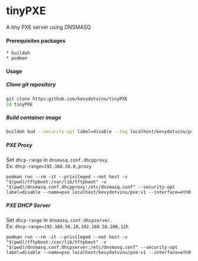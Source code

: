 # tinyPXE
A tiny PXE server using DNSMASQ

#### Prerequisites packages
```
* buildah
* podman
```

#### Usage
##### Clone git repository
```bash
git clone https:github.com/kevydotvinu/tinyPXE
cd tinyPXE
```

##### Build container image
```bash
buildah bud --security-opt label=disable --tag localhost/kevydotvinu/pxe:v1 .
```

##### PXE Proxy
Set `dhcp-range` in `dnsmasq.conf.dhcpproxy`.  
Ex: `dhcp-range=192.168.56.0,proxy` 
```
podman run --rm -it --privileged --net host -v "$(pwd)/tftpboot:/var/lib/tftpboot" -v "$(pwd)/dnsmasq.conf.dhcpproxy:/etc/dnsmasq.conf" --security-opt label=disable --name=pxe localhost/kevydotvinu/pxe:v1 --interface=eth0
```

##### PXE DHCP Server
Set `dhcp-range` in `dnsmasq.conf.dhcpserver`.  
Ex: `dhcp-range=192.168.56.10,192.168.56.200,12h`
```
podman run --rm -it --privileged --net host -v "$(pwd)/tftpboot:/var/lib/tftpboot" -v "$(pwd)/dnsmasq.conf.dhcpserver:/etc/dnsmasq.conf" --security-opt label=disable --name=pxe localhost/kevydotvinu/pxe:v1 --interface=eth0
```
